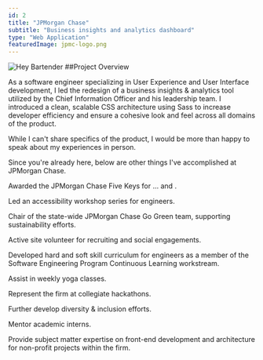 ```yaml
---
id: 2
title: "JPMorgan Chase"
subtitle: "Business insights and analytics dashboard"
type: "Web Application"
featuredImage: jpmc-logo.png
---
```


![Hey Bartender](banner.png)
##Project Overview

As a software engineer specializing in User Experience and User Interface development, I led the redesign of a business insights & analytics tool utilized by the Chief Information Officer and his leadership team. I introduced a clean, scalable CSS architecture using Sass to increase developer efficiency and ensure a cohesive look and feel across all domains of the product.
 
While I can't share specifics of the product, I would be more than happy to speak about my experiences in person.

Since you're already here, below are other things I've accomplished at JPMorgan Chase.

Awarded the JPMorgan Chase Five Keys for ... and .

Led an accessibility workshop series for engineers.

Chair of the state-wide JPMorgan Chase Go Green team, supporting sustainability efforts.

Active site volunteer for recruiting and social engagements.

Developed hard and soft skill curriculum for engineers as a member of the Software Engineering Program Continuous Learning workstream.

Assist in weekly yoga classes.

Represent the firm at collegiate hackathons.

Further develop diversity & inclusion efforts.

Mentor academic interns.

Provide subject matter expertise on front-end development and architecture for non-profit projects within the firm.